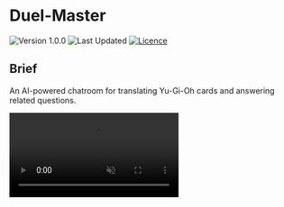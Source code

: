 # Duel-Master
![Version 1.0.0](https://img.shields.io/badge/version-1.0.0-blue)
![Last Updated](https://img.shields.io/badge/last%20updated-2025/1/2-darkgreen)
[![Licence](https://img.shields.io/github/license/RogelioKG/Duel-Master)](./LICENSE)

## Brief
An AI-powered chatroom for translating Yu-Gi-Oh cards and answering related questions.

<video autoplay muted loop plays-inline src="https://github.com/user-attachments/assets/92b08aa9-b726-4219-aad2-e905a9980c2a"></video>